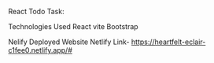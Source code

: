 React Todo Task:

Technologies Used
React vite Bootstrap

Nelify Deployed Website
Netlify Link- https://heartfelt-eclair-c1fee0.netlify.app/#
